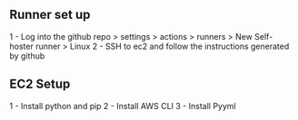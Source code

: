 ## Runner set up
1 - Log into the github repo > settings > actions > runners > New Self-hoster runner > Linux
2 - SSH to ec2 and follow the instructions generated by github 

## EC2 Setup
1 - Install python and pip
2 - Install AWS CLI
3 - Install Pyyml

